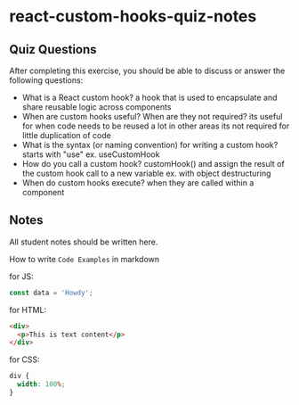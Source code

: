 # react-custom-hooks-quiz-notes

## Quiz Questions

After completing this exercise, you should be able to discuss or answer the following questions:

- What is a React custom hook?
  a hook that is used to encapsulate and share reusable logic across components
- When are custom hooks useful? When are they not required?
  its useful for when code needs to be reused a lot in other areas
  its not required for little duplication of code
- What is the syntax (or naming convention) for writing a custom hook?
  starts with "use"
  ex. useCustomHook
- How do you call a custom hook?
  customHook() and assign the result of the custom hook call to a new variable
  ex. with object destructuring
- When do custom hooks execute?
  when they are called within a component

## Notes

All student notes should be written here.

How to write `Code Examples` in markdown

for JS:

```javascript
const data = 'Howdy';
```

for HTML:

```html
<div>
  <p>This is text content</p>
</div>
```

for CSS:

```css
div {
  width: 100%;
}
```
